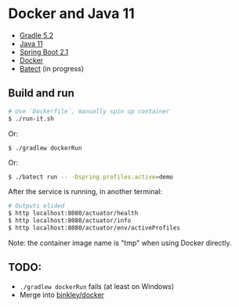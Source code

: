 # Docker and Java 11

* [Gradle 5.2](https://docs.gradle.org/5.2/release-notes.html)
* [Java 11](https://openjdk.java.net/projects/jdk/11/)
* [Spring Boot 2.1](https://github.com/spring-projects/spring-boot/wiki/Spring-Boot-2.1-Release-Notes)
* [Docker](https://blog.docker.com/2018/11/introducing-docker-engine-18-09/)
* [Batect](https://batect.charleskorn.com) (in progress)

## Build and run

```bash
# Use `Dockerfile`, manually spin up container
$ ./run-it.sh

```

Or:
```
$ ./gradlew dockerRun
```

Or:

```bash
$ ./batect run -- -Dspring.profiles.active=demo
```

After the service is running, in another terminal:

```bash
# Outputs elided
$ http localhost:8080/actuator/health
$ http localhost:8080/actuator/info
$ http localhost:8080/actuator/env/activeProfiles
```

Note: the container image name is "tmp" when using Docker directly.

## TODO:

* `./gradlew dockerRun` fails (at least on Windows)
* Merge into [binkley/docker](https://github.com/binkley/docker)
